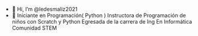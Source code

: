 
- 👋 Hi, I’m @ledesmaliz2021
- 🌱 Iniciante en Programación( Python )
Instructora de Programación de niños con Scratch y Python
Egresada de la carrera de Ing En Informática
Comunidad STEM 
